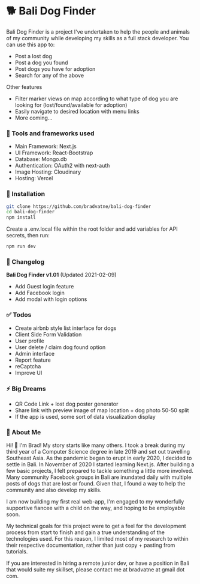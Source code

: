 # 🐕 Bali Dog Finder

Bali Dog Finder is a project I've undertaken to help the people and animals of my community while developing my skills as a full stack developer. You can use this app to:

  - Post a lost dog
  - Post a dog you found
  - Post dogs you have for adoption
  - Search for any of the above

Other features
  - Filter marker views on map according to what type of dog you are looking for (lost/found/available for adoption)
  - Easily navigate to desired location with menu links
  - More coming...

### 🔧 Tools and frameworks used 

  - Main Framework: Next.js
  - UI Framework: React-Bootstrap
  - Database: Mongo.db
  - Authentication: OAuth2 with next-auth
  - Image Hosting: Cloudinary
  - Hosting: Vercel

### 💾 Installation

```sh
git clone https://github.com/bradvatne/bali-dog-finder
cd bali-dog-finder
npm install
```
Create a .env.local file within the root folder and add variables for API secrets, then run:
```sh
npm run dev
```
### 🚀 Changelog
  **Bali Dog Finder v1.01** (Updated 2021-02-09)
  - Add Guest login feature
  - Add Facebook login
  - Add modal with login options

### ✅ Todos

 - Create airbnb style list interface for dogs
 - Client Side Form Validation
 - User profile
 - User delete / claim dog found option
 - Admin interface
 - Report feature
 - reCaptcha
 - Improve UI

### ⚡ Big Dreams
 - QR Code Link + lost dog poster generator
 - Share link with preview image of map location + dog photo 50-50 split
 - If the app is used, some sort of data visualization display

### 👨 About Me
Hi! 👋 I'm Brad!
My story starts like many others. I took a break during my third year of a Computer Science degree in late 2019 and set out travelling Southeast Asia. As the pandemic began to erupt in early 2020, I decided to settle in Bali. In November of 2020 I started learning Next.js. After building a few basic projects, I felt prepared to tackle something a little more involved. Many community Facebook groups in Bali are inundated daily with multiple posts of dogs that are lost or found. Given that, I found a way to help the community and also develop my skills. 

I am now building my first real web-app, I'm engaged to my wonderfully supportive fiancee with a child on the way, and hoping to be employable soon. 

My technical goals for this project were to get a feel for the development process from start to finish and gain a true understanding of the technologies used. For this reason, I limited most of my research to within their respective documentation, rather than just copy + pasting from tutorials.

If you are interested in hiring a remote junior dev, or have a position in Bali that would suite my skillset, please contact me at bradvatne at gmail dot com.

